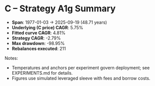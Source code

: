 # C – Strategy A1g Summary

- **Span**: 1977-01-03 → 2025-09-19 (48.71 years)
- **Underlying (C price) CAGR**: 5.75%
- **Fitted curve CAGR**: 4.81%
- **Strategy CAGR**: -2.79%
- **Max drawdown**: -98.95%
- **Rebalances executed**: 211

Notes:

- Temperatures and anchors per experiment govern deployment; see EXPERIMENTS.md for details.
- Figures use simulated leveraged sleeve with fees and borrow costs.
